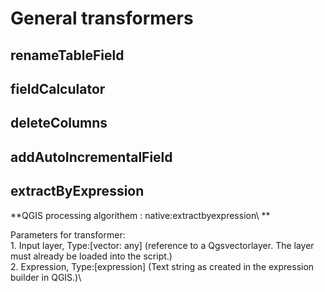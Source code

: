 # **General transformers** 

## **renameTableField**

## **fieldCalculator**

## **deleteColumns**

## **addAutoIncrementalField**

## **extractByExpression**
**QGIS processing algorithem : native:extractbyexpression\ **

Parameters for transformer: \
    1. Input layer,  Type:[vector: any] (reference to a Qgsvectorlayer. The layer must already be loaded into the script.)\
    2.  Expression, Type:[expression] (Text string as created in the expression builder in QGIS.)\






